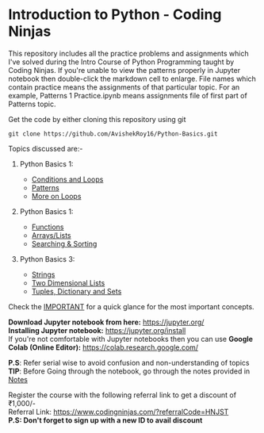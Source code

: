# Introduction to Python - Coding Ninjas
This repository includes all the practice problems and assignments which I've solved during the Intro Course of Python Programming taught by Coding Ninjas. 
If you're unable to view the patterns properly in Jupyter notebook then double-click the markdown cell to enlarge. 
File names which contain practice means the assignments of that particular topic. For an example, Patterns 1 Practice.ipynb means assignments file of first part of Patterns topic. 

Get the code by either cloning this repository using git
```
git clone https://github.com/AvishekRoy16/Python-Basics.git
```

Topics discussed are:-
1)  Python Basics 1:
    * [Conditions and Loops](https://github.com/AvishekRoy16/Python/blob/master/PythonBasics1.ipynb)
    * [Patterns](https://github.com/AvishekRoy16/Python/blob/master/PythonBasics1.ipynb)
    * [More on Loops](https://github.com/AvishekRoy16/Python/blob/master/PythonBasics1.ipynb)
  
2) Python Basics 1:
   * [Functions](https://github.com/AvishekRoy16/Python/blob/master/PythonBasics2.ipynb)
   * [Arrays/Lists](https://github.com/AvishekRoy16/Python/blob/master/PythonBasics2.ipynb)
   * [Searching & Sorting](https://github.com/AvishekRoy16/Python/blob/master/PythonBasics2.ipynb)

3) Python Basics 3:
   * [Strings](https://github.com/AvishekRoy16/Python/blob/master/PythonBasics3.ipynb)
   * [Two Dimensional Lists](https://github.com/AvishekRoy16/Python/blob/master/PythonBasics3.ipynb)
   *  [Tuples, Dictionary and Sets](https://github.com/AvishekRoy16/Python/blob/master/PythonBasics3.ipynb)

Check the [IMPORTANT](https://github.com/AvishekRoy16/Python-Basics/blob/master/Remember.ipynb) for a quick glance for the most important concepts.

__Download Jupyter notebook from here:__ https://jupyter.org/  
__Installing Jupyter notebook:__ https://jupyter.org/install  
If you're not comfortable with Jupyter notebooks then you can use __Google Colab (Online Editor):__ https://colab.research.google.com/  

            
**P.S**: Refer serial wise to avoid confusion and non-understanding of topics            
**TIP**: Before Going through the notebook, go through the notes provided in [Notes](https://github.com/AvishekRoy16/Python-Basics/tree/master/Course%20Material) 

Register the course with the following referral link to get a discount of ₹1,000/-    
Referral Link: https://www.codingninjas.com/?referralCode=HNJST    
**P.S: Don't forget to sign up with a new ID to avail discount**